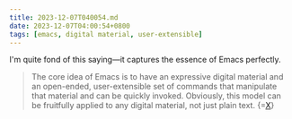 ```yaml
---
title: 2023-12-07T040054.md
date: 2023-12-07T04:00:54+0800
tags: [emacs, digital material, user-extensible]
---
```


I'm quite fond of this saying—it captures the essence of Emacs perfectly.

> The core idea of Emacs is to have an expressive digital material and an open-ended, user-extensible set of commands that manipulate that material and can be quickly invoked.
Obviously, this model can be fruitfully applied to any digital material, not just plain text. {=[X](https://x.com/msimoni/status/1727669091870101549?s=46)}